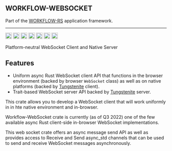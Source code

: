 ## WORKFLOW-WEBSOCKET

Part of the [WORKFLOW-RS](https://github.com/workflow-rs) application framework.

***

[<img alt="github" src="https://img.shields.io/badge/github-workflow--rs/workflow--websocket-8da0cb?style=for-the-badge&labelColor=555555&color=8da0cb&logo=github" height="20">](https://github.com/workflow-rs/workflow-websocket)
[<img alt="crates.io" src="https://img.shields.io/crates/v/workflow-websocket.svg?maxAge=2592000&style=for-the-badge&color=fc8d62&logo=rust" height="20">](https://crates.io/crates/workflow-websocket)
[<img alt="docs.rs" src="https://img.shields.io/badge/docs.rs-workflow--websocket-56c2a5?maxAge=2592000&style=for-the-badge&logo=rust" height="20">](https://docs.rs/workflow-websocket)
<img alt="license" src="https://img.shields.io/crates/l/workflow-websocket.svg?maxAge=2592000&color=6ac&style=for-the-badge&logo=opensourceinitiative&logoColor=fff" height="20">
<img src="https://img.shields.io/badge/platform: client-native-informational?style=for-the-badge&color=69f" height="20">
<img src="https://img.shields.io/badge/platform: client-wasm32 (web) -informational?style=for-the-badge&color=50a0f0" height="20">
<img src="https://img.shields.io/badge/platform: server-native-informational?style=for-the-badge&color=50a0f0" height="20">

Platform-neutral WebSocket Client and Native Server

## Features

* Uniform async Rust WebSocket client API that functions in the browser environment (backed by browser `WebSocket` class) as well as on native platforms (backed by [Tungstenite](https://crates.io/crates/async-tungstenite) client).
* Trait-based WebSocket server API backed by [Tungstenite](https://crates.io/crates/async-tungstenite) server.

This crate allows you to develop a WebSocket client that will work uniformly in in hte native environment and in-browser.

Workflow-WebSocket crate is currently (as of Q3 2022) one of the few available async Rust client-side in-browser WebSocket implementations.

This web socket crate offers an async message send API as well as provides access to Receive and Send async_std channels that can be used to send and receive WebSocket messages asynchronously.